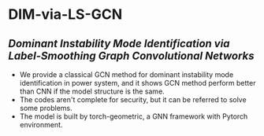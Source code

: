 # DIM-via-LS-GCN
## *Dominant Instability Mode Identification via Label-Smoothing Graph Convolutional Networks*
*  We provide a classical GCN method for dominant instability mode identification in power system, and it shows GCN method perform better than CNN if the model structure is the same.
* The codes aren't complete for security, but it can be referred to solve some problems.
* The model is built by torch-geometric, a GNN framework with Pytorch environment.
